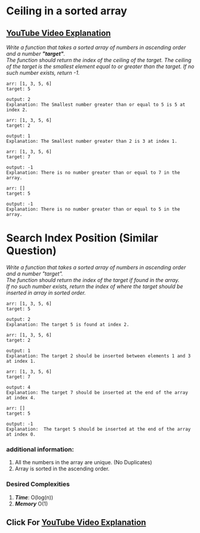 # Ceiling in a sorted array

## [YouTube Video Explanation](https://youtu.be/S_QI58rQ0qE)

*Write a function that takes a sorted array of numbers in ascending order and a number **"target"**. <Br> The function should return the index of the ceiling of the target. The ceiling of the target is the smallest element equal to or greater than the target. If no such number exists, return -1.*


```
arr: [1, 3, 5, 6]
target: 5

output: 2
Explanation: The Smallest number greater than or equal to 5 is 5 at index 2.

```

```
arr: [1, 3, 5, 6]
target: 2

output: 1
Explanation: The Smallest number greater than 2 is 3 at index 1.
```

```
arr: [1, 3, 5, 6]
target: 7

output: -1
Explanation: There is no number greater than or equal to 7 in the array.
```

```
arr: []
target: 5

output: -1
Explanation: There is no number greater than or equal to 5 in the array.
```


# Search Index Position (Similar Question)
*Write a function that takes a sorted array of numbers in ascending order and a number "target". <Br> The function should return the index of the target if found in the array. <Br> If no such number exists, return the index of where the target should be inserted in array in sorted order.*

```
arr: [1, 3, 5, 6]
target: 5

output: 2
Explanation: The target 5 is found at index 2.

```

```
arr: [1, 3, 5, 6]
target: 2

output: 1
Explanation: The target 2 should be inserted between elements 1 and 3 at index 1.
```

```
arr: [1, 3, 5, 6]
target: 7

output: 4
Explanation: The target 7 should be inserted at the end of the array at index 4.
```

```
arr: []
target: 5

output: -1
Explanation:  The target 5 should be inserted at the end of the array at index 0.
```

### additional information:

1. All the numbers in the array are unique. (No Duplicates)
2. Array is sorted in the ascending order.


### Desired Complexities
1) ***Time***: O(log(n))
2) ***Memory*** O(1)

## Click For [YouTube Video Explanation](https://youtu.be/S_QI58rQ0qE)
